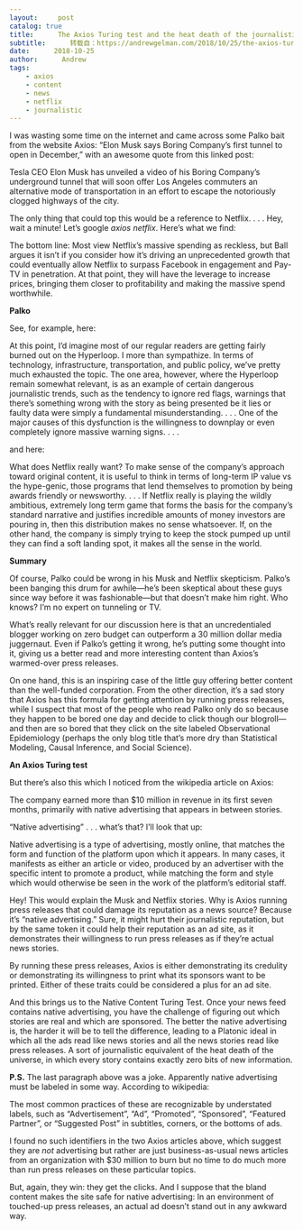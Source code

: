```yaml
---
layout:     post
catalog: true
title:      The Axios Turing test and the heat death of the journalistic universe
subtitle:      转载自：https://andrewgelman.com/2018/10/25/the-axios-turing-test-and-the-heat-death-of-the-journalistic-universe/
date:      2018-10-25
author:      Andrew
tags:
    - axios
    - content
    - news
    - netflix
    - journalistic
---
```





I was wasting some time on the internet and came across some Palko bait from the website Axios: “Elon Musk says Boring Company’s first tunnel to open in December,” with an awesome quote from this linked post:

> 
Tesla CEO Elon Musk has unveiled a video of his Boring Company’s underground tunnel that will soon offer Los Angeles commuters an alternative mode of transportation in an effort to escape the notoriously clogged highways of the city.


The only thing that could top this would be a reference to Netflix. . . . Hey, wait a minute! Let’s google *axios netflix*. Here’s what we find: 

> 
The bottom line: Most view Netflix’s massive spending as reckless, but Ball argues it isn’t if you consider how it’s driving an unprecedented growth that could eventually allow Netflix to surpass Facebook in engagement and Pay-TV in penetration. At that point, they will have the leverage to increase prices, bringing them closer to profitability and making the massive spend worthwhile.


**Palko**

See, for example, here:

> 
At this point, I’d imagine most of our regular readers are getting fairly burned out on the Hyperloop. I more than sympathize. In terms of technology, infrastructure, transportation, and public policy, we’ve pretty much exhausted the topic.
The one area, however, where the Hyperloop remain somewhat relevant, is as an example of certain dangerous journalistic trends, such as the tendency to ignore red flags, warnings that there’s something wrong with the story as being presented be it lies or faulty data were simply a fundamental misunderstanding. . . . One of the major causes of this dysfunction is the willingness to downplay or even completely ignore massive warning signs. . . .


and here:

> 
What does Netflix really want? To make sense of the company’s approach toward original content, it is useful to think in terms of long-term IP value vs the hype-genic, those programs that lend themselves to promotion by being awards friendly or newsworthy. . . . If Netflix really is playing the wildly ambitious, extremely long term game that forms the basis for the company’s standard narrative and justifies incredible amounts of money investors are pouring in, then this distribution makes no sense whatsoever. If, on the other hand, the company is simply trying to keep the stock pumped up until they can find a soft landing spot, it makes all the sense in the world.


**Summary**

Of course, Palko could be wrong in his Musk and Netflix skepticism. Palko’s been banging this drum for awhile—he’s been skeptical about these guys since way before it was fashionable—but that doesn’t make him right. Who knows? I’m no expert on tunneling or TV.

What’s really relevant for our discussion here is that an uncredentialed blogger working on zero budget can outperform a 30 million dollar media juggernaut. Even if Palko’s getting it wrong, he’s putting some thought into it, giving us a better read and more interesting content than Axios’s warmed-over press releases.

On one hand, this is an inspiring case of the little guy offering better content than the well-funded corporation. From the other direction, it’s a sad story that Axios has this formula for getting attention by running press releases, while I suspect that most of the people who read Palko only do so because they happen to be bored one day and decide to click though our blogroll—and then are so bored that they click on the site labeled Observational Epidemiology (perhaps the only blog title that’s more dry than Statistical Modeling, Causal Inference, and Social Science).

**An Axios Turing test**

But there’s also this which I noticed from the wikipedia article on Axios:

> 
The company earned more than $10 million in revenue in its first seven months, primarily with native advertising that appears in between stories.


“Native advertising” . . . what’s that? I’ll look that up:

> 
Native advertising is a type of advertising, mostly online, that matches the form and function of the platform upon which it appears. In many cases, it manifests as either an article or video, produced by an advertiser with the specific intent to promote a product, while matching the form and style which would otherwise be seen in the work of the platform’s editorial staff.


Hey! This would explain the Musk and Netflix stories. Why is Axios running press releases that could damage its reputation as a news source? Because it’s “native advertising.” Sure, it might hurt their journalistic reputation, but by the same token it could help their reputation as an ad site, as it demonstrates their willingness to run press releases as if they’re actual news stories.

By running these press releases, Axios is either demonstrating its credulity or demonstrating its willingness to print what its sponsors want to be printed. Either of these traits could be considered a plus for an ad site.

And this brings us to the Native Content Turing Test. Once your news feed contains native advertising, you have the challenge of figuring out which stories are real and which are sponsored. The better the native advertising is, the harder it will be to tell the difference, leading to a Platonic ideal in which all the ads read like news stories and all the news stories read like press releases. A sort of journalistic equivalent of the heat death of the universe, in which every story contains exactly zero bits of new information.

**P.S.** The last paragraph above was a joke. Apparently native advertising must be labeled in some way. According to wikipedia:

> 
The most common practices of these are recognizable by understated labels, such as “Advertisement”, “Ad”, “Promoted”, “Sponsored”, “Featured Partner”, or “Suggested Post” in subtitles, corners, or the bottoms of ads.


I found no such identifiers in the two Axios articles above, which suggest they are *not* advertising but rather are just business-as-usual news articles from an organization with $30 million to burn but no time to do much more than run press releases on these particular topics.

But, again, they win: they get the clicks. And I suppose that the bland content makes the site safe for native advertising: In an environment of touched-up press releases, an actual ad doesn’t stand out in any awkward way.



